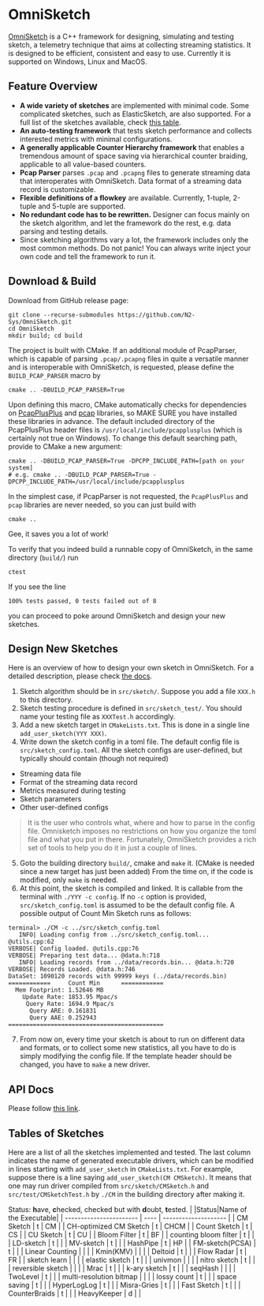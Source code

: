 # OmniSketch

[OmniSketch](https://n2-sys.github.io/OmniSketch/md__r_e_a_d_m_e.html) is a C++ framework for designing, simulating and testing sketch, a telemetry technique that aims at collecting streaming statistics. It is designed to be efficient, consistent and easy to use. Currently it is supported on Windows, Linux and MacOS.

## Feature Overview

- **A wide variety of sketches** are implemented with minimal code. Some complicated sketches, such as ElasticSketch, are also supported. For a full list of the sketches available, check [this table](#table).
- **An auto-testing framework** that tests sketch performance and collects interested metrics with minimal configurations.
- **A generally applicable Counter Hierarchy framework** that enables a tremendous amount of space saving via hierarchical counter braiding, applicable to all value-based counters.
- **Pcap Parser** parses `.pcap` and `.pcapng` files to generate streaming data that interoperates with OmniSketch. Data format of a streaming data record is customizable.
- **Flexible definitions of a flowkey** are available. Currently, 1-tuple, 2-tuple and 5-tuple are supported.
- **No redundant code has to be rewritten.** Designer can focus mainly on the sketch algorithm, and let the framework do the rest, e.g. data parsing and testing details.
- Since sketching algorithms vary a lot, the framework includes only the most common methods. Do not panic! You can always write inject your own code and tell the framework to run it.

## Download & Build

Download from GitHub release page:
```shell
git clone --recurse-submodules https://github.com/N2-Sys/OmniSketch.git
cd OmniSketch
mkdir build; cd build
```

The project is built with CMake. If an additional module of PcapParser, which is capable of parsing `.pcap/.pcapng` files in quite a versatile manner and is interoperable with OmniSketch, is requested, please define the `BUILD_PCAP_PARSER` macro by
```shell
cmake .. -DBUILD_PCAP_PARSER=True
```
Upon defining this macro, CMake automatically checks for dependencies on [PcapPlusPlus](https://github.com/seladb/PcapPlusPlus) and [pcap](https://www.tcpdump.org) libraries, so MAKE SURE you have installed these libraries in advance. The default included directory of the PcapPlusPlus header files is `/usr/local/include/pcapplusplus` (which is certainly not true on Windows). To change this default searching path, provide to CMake a new argument:
```shell
cmake .. -DBUILD_PCAP_PARSER=True -DPCPP_INCLUDE_PATH=[path on your system]
# e.g. cmake .. -DBUILD_PCAP_PARSER=True -DPCPP_INCLUDE_PATH=/usr/local/include/pcapplusplus
```
In the simplest case, if PcapParser is not requested, the `PcapPlusPlus` and `pcap` libraries are never needed, so you can just build with
```shell
cmake ..
```
Gee, it saves you a lot of work!

To verify that you indeed build a runnable copy of OmniSketch, in the same directory (`build/`) run
```shell
ctest
```
If you see the line 
```
100% tests passed, 0 tests failed out of 8
```
 you can proceed to poke around OmniSketch and design your new sketches.

## Design New Sketches

Here is an overview of how to design your own sketch in OmniSketch. For a detailed description, please check [the docs](https://n2-sys.github.io/OmniSketch/overview.html).

1. Sketch algorithm should be in `src/sketch/`. Suppose you add a file `XXX.h` to this directory.
2. Sketch testing procedure is defined in `src/sketch_test/`. You should name your testing file as `XXXTest.h` accordingly.
3. Add a new sketch target in `CMakeLists.txt`. This is done in a single line `add_user_sketch(YYY XXX)`.
4. Write down the sketch config in a toml file. The default config file is `src/sketch_config.toml`. All the sketch configs are user-defined, but typically should contain (though not required)
  - Streaming data file
  - Format of the streaming data record
  - Metrics measured during testing
  - Sketch parameters
  - Other user-defined configs
> It is the user who controls what, where and how to parse in the config file. Omnisketch imposes no restrictions on how you organize the toml file and what you put in there. Fortunately, OmniSketch provides a rich set of tools to help you do it in just a couple of lines.

5. Goto the building directory `build/`, cmake and `make` it. (CMake is needed since a new target has just been added) From the time on, if the code is modified, only `make` is needed.
6. At this point, the sketch is compiled and linked. It is callable from the terminal with `./YYY -c config`. If no `-c` option is provided, `src/sketch_config.toml` is assumed to be the default config file. A possible output of Count Min Sketch runs as follows:
```shell
terminal> ./CM -c ../src/sketch_config.toml
   INFO| Loading config from ../src/sketch_config.toml... @utils.cpp:62
VERBOSE| Config loaded. @utils.cpp:76
VERBOSE| Preparing test data... @data.h:718
   INFO| Loading records from ../data/records.bin... @data.h:720
VERBOSE| Records Loaded. @data.h:746
DataSet: 1090120 records with 99999 keys (../data/records.bin)
============     Count Min      ============
  Mem Footprint: 1.52646 MB
    Update Rate: 1853.95 Mpac/s
     Query Rate: 1694.9 Mpac/s
      Query ARE: 0.161831
      Query AAE: 0.252943
============================================
```
7. From now on, every time your sketch is about to run on different data and formats, or to collect some new statistics, all you have to do is simply modifying the config file. If the template header should be changed, you have to `make` a new driver.


## API Docs
Please follow [this link](https://n2-sys.github.io/OmniSketch/annotated.html).


## Tables of Sketches
Here are a list of all the sketches implemented and tested. The last column indicates the name of generated executable drivers, which can be modified in lines starting with `add_user_sketch` in `CMakeLists.txt`. For example, suppose there is a line saying `add_user_sketch(CM CMSketch)`. It means that one may run driver compiled from `src/sketch/CMSketch.h` and `src/test/CMSketchTest.h` by `./CM` in the building directory after making it.

Status: **h**ave, **c**hecked, checked but with **d**oubt, **t**ested.
<a id="table"></a>
|                         |Status|Name of the Executable|
| ----------------------- | ---- | -------------------- |
| CM Sketch               | t    | CM                   |
| CH-optimized CM Sketch  | t    | CHCM                 |
| Count Sketch            | t    | CS                   |
| CU Sketch               | t    | CU                   |
| Bloom Filter            | t    | BF                   |
| counting bloom filter   | t    |                      |
| LD-sketch               | t    |                      |
| MV-sketch               | t    |                      |
| HashPipe                | t    | HP                   |
| FM-sketch(PCSA)         | t    |                      |
| Linear Counting         |      |                      |
| Kmin(KMV)               |      |                      |
| Deltoid                 | t    |                      |
| Flow Radar              | t    | FR                   |
| sketch learn            |      |                      |
| elastic sketch          | t    |                      |
| univmon                 |      |                      |
| nitro sketch            | t    |                      |
| reversible sketch       |      |                      |
| Mrac                    | t    |                      |
| k-ary sketch            | t    |                      |
| seqHash                 |      |                      |
| TwoLevel                | t    |                      |
| multi-resolution bitmap |      |                      |
| lossy count             | t    |                      |
| space saving            | t    |                      |
| HyperLogLog             | t    |                      |
| Misra-Gries             | t    |                      |
| Fast Sketch             | t    |                      |
| CounterBraids           | t    |                      |
| HeavyKeeper             | d    |                      |